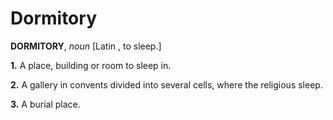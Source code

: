 # Dormitory

**DORMITORY**, _noun_ \[Latin , to sleep.\]

**1.** A place, building or room to sleep in.

**2.** A gallery in convents divided into several cells, where the religious sleep.

**3.** A burial place.